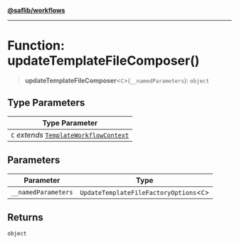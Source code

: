 [**@saflib/workflows**](../index.md)

***

# Function: updateTemplateFileComposer()

> **updateTemplateFileComposer**\<`C`\>(`__namedParameters`): `object`

## Type Parameters

| Type Parameter |
| ------ |
| `C` *extends* [`TemplateWorkflowContext`](../interfaces/TemplateWorkflowContext.md) |

## Parameters

| Parameter | Type |
| ------ | ------ |
| `__namedParameters` | `UpdateTemplateFileFactoryOptions`\<`C`\> |

## Returns

`object`
